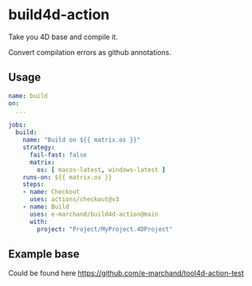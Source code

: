 # build4d-action

Take you 4D base and compile it.

Convert compilation errors as github annotations.


## Usage
```yaml
name: build
on:
  ...

jobs:
  build:
    name: "Build on ${{ matrix.os }}"
    strategy:
      fail-fast: false
      matrix:
        os: [ macos-latest, windows-latest ]
    runs-on: ${{ matrix.os }}
    steps:
    - name: Checkout
      uses: actions/checkout@v3
    - name: Build
      uses: e-marchand/build4d-action@main
      with:
        project: "Project/MyProject.4DProject"
```

## Example base

Could be found here https://github.com/e-marchand/tool4d-action-test
